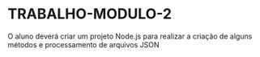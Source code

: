 # TRABALHO-MODULO-2
O aluno deverá criar um projeto Node.js para realizar a criação de alguns métodos e processamento de arquivos JSON

